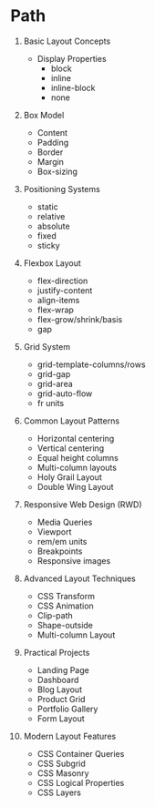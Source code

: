 # Path

1. Basic Layout Concepts
    - Display Properties
      - block
      - inline
      - inline-block
      - none

2. Box Model
    - Content
    - Padding
    - Border
    - Margin
    - Box-sizing

3. Positioning Systems
    - static
    - relative
    - absolute
    - fixed
    - sticky

4. Flexbox Layout
    - flex-direction
    - justify-content
    - align-items
    - flex-wrap
    - flex-grow/shrink/basis
    - gap

5. Grid System
    - grid-template-columns/rows
    - grid-gap
    - grid-area
    - grid-auto-flow
    - fr units

6. Common Layout Patterns
    - Horizontal centering
    - Vertical centering
    - Equal height columns
    - Multi-column layouts
    - Holy Grail Layout
    - Double Wing Layout

7. Responsive Web Design (RWD)
    - Media Queries
    - Viewport
    - rem/em units
    - Breakpoints
    - Responsive images

8. Advanced Layout Techniques
    - CSS Transform
    - CSS Animation
    - Clip-path
    - Shape-outside
    - Multi-column Layout

9. Practical Projects
    - Landing Page
    - Dashboard
    - Blog Layout
    - Product Grid
    - Portfolio Gallery
    - Form Layout

10. Modern Layout Features
    - CSS Container Queries
    - CSS Subgrid
    - CSS Masonry
    - CSS Logical Properties
    - CSS Layers